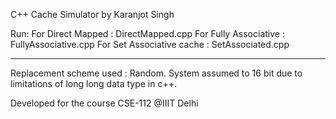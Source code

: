 C++ Cache Simulator 
by Karanjot Singh

Run:
For Direct Mapped : DirectMapped.cpp
For Fully Associative : FullyAssociative.cpp
For Set Associative cache : SetAssociated.cpp


*****************************************************************
Replacement scheme used : Random.
System assumed to 16 bit due to limitations of long long data type in c++.

Developed for the course CSE-112 @IIIT Delhi
